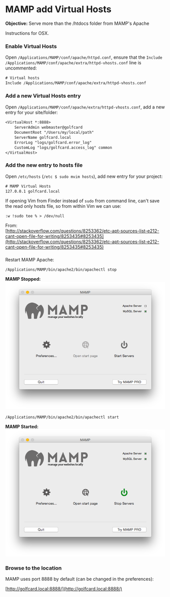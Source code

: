 # MAMP add Virtual Hosts
**Objective:** Serve more than the /htdocs folder from MAMP's Apache

Instructions for OSX.

### Enable Virtual Hosts
Open ```/Applications/MAMP/conf/apache/httpd.conf```, ensure that the ```Include /Applications/MAMP/conf/apache/extra/httpd-vhosts.conf``` line is uncommented:

```
# Virtual hosts
Include /Applications/MAMP/conf/apache/extra/httpd-vhosts.conf
```
### Add a new Virtual Hosts entry
Open ```/Applications/MAMP/conf/apache/extra/httpd-vhosts.conf```, add a new entry for your site/folder:

```
<VirtualHost *:8888>
    ServerAdmin webmaster@golfcard
    DocumentRoot "/Users/my/local/path"
    ServerName golfcard.local
    ErrorLog "logs/golfcard.error_log"
    CustomLog "logs/golfcard.access_log" common
</VirtualHost>
```
### Add the new entry to hosts file 

Open ```/etc/hosts``` (```/etc $ sudo mvim hosts```), add new entry for your project:

```
# MAMP Virtual Hosts
127.0.0.1 golfcard.local
```

If opening Vim from Finder instead of ```sudo``` from command line, can't save the read only hosts file, so from within Vim we can use:

```
:w !sudo tee % > /dev/null
```
From:  
[http://stackoverflow.com/questions/8253362/etc-apt-sources-list-e212-cant-open-file-for-writing/8253435#8253435](http://stackoverflow.com/questions/8253362/etc-apt-sources-list-e212-cant-open-file-for-writing/8253435#8253435)

### 

Restart MAMP Apache:  
```
/Applications/MAMP/bin/apache2/bin/apachectl stop
```

**MAMP Stopped:**
![MAMP stopped](images/MAMP_ApacheStopped.png)

```
/Applications/MAMP/bin/apache2/bin/apachectl start
```

**MAMP Started:**
![MAMP started](images/MAMP_ApacheStarted.png)

### Browse to the location
MAMP uses port 8888 by default (can be changed in the preferences):

[http://golfcard.local:8888/](http://golfcard.local:8888/)

